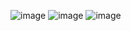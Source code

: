 ![image](https://user-images.githubusercontent.com/106062805/174463533-9caba716-e868-40fc-abcd-3d5db7b9f20a.png)
![image](https://user-images.githubusercontent.com/106062805/174463722-ddcea9a1-12e8-458b-9848-16ed515ecc61.png)
![image](https://user-images.githubusercontent.com/106062805/174464047-a9554fa3-4e05-41f8-9b16-cc30095c11af.png)
